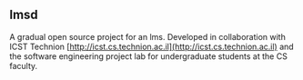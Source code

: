## lmsd 

A gradual open source project for an lms. 
Developed in collaboration with ICST Technion [http://icst.cs.technion.ac.il](http://icst.cs.technion.ac.il) and the software engineering project lab for undergraduate students at the CS faculty.

<!--

**Here are some ideas to get you started:**

🙋‍♀️ A short introduction - what is your organization all about?
🌈 Contribution guidelines - how can the community get involved?
👩‍💻 Useful resources - where can the community find your docs? Is there anything else the community should know?
🍿 Fun facts - what does your team eat for breakfast?
🧙 Remember, you can do mighty things with the power of [Markdown](https://docs.github.com/github/writing-on-github/getting-started-with-writing-and-formatting-on-github/basic-writing-and-formatting-syntax)
-->
